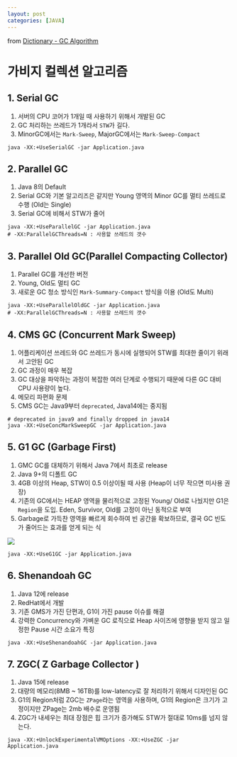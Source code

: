 ```yaml
---
layout: post
categories: [JAVA]
---
```


from [Dictionary - GC Algorithm](https://github.com/newkayak12/Dictionary/blob/master/java/06.GC_Algorithm.md)

# 가비지 컬렉션 알고리즘

## 1. Serial GC
1. 서버의 CPU 코어가 1개일 때 사용하기 위해서 개발된 GC
2. GC 처리하는 쓰레드가 1개라서 `STW`가 길다.
3. MinorGC에서는 `Mark-Sweep`, MajorGC에서는 `Mark-Sweep-Compact`

```shell 
java -XX:+UseSerialGC -jar Application.java
```

## 2. Parallel GC
1. Java 8의 Default
2. Serial GC와 기본 알고리즈은 같지만 Young 영역의 Minor GC를 멀티 쓰레드로 수행 (Old는 Single)
3. Serial GC에 비해서 STW가 줄어

```shell
java -XX:+UseParallelGC -jar Application.java 
# -XX:ParallelGCThreads=N : 사용할 쓰레드의 갯수
```

## 3. Parallel Old GC(Parallel Compacting Collector)
1. Parallel GC를 개선한 버전
2. Young, Old도 멀티 GC
3. 새로운 GC 청소 방식인 `Mark-Summary-Compact` 방식을 이용 (Old도 Multi)

```shell
java -XX:+UseParallelOldGC -jar Application.java
# -XX:ParallelGCThreads=N : 사용할 쓰레드의 갯수
```

## 4. CMS GC (Concurrent Mark Sweep)
1. 어플리케이션 쓰레드와 GC 쓰레드가 동시에 실행되어 STW를 최대한 줄이기 위래서 고안된 GC
2. GC 과정이 매우 복잡
3. GC 대상을 파악하는 과정이 복잡한 여러 단계로 수행되기 때문에 다른 GC 대비 CPU 사용량이 높다.
4. 메모리 파편화 문제
5. CMS GC는 Java9부터 `deprecated`, Java14에는 중지됨

```shell
# deprecated in java9 and finally dropped in java14
java -XX:+UseConcMarkSweepGC -jar Application.java
```

## 5. G1 GC (Garbage First)
1. GMC GC를 대체하기 위해서 Java 7에서 최초로 release
2. Java 9+의 디폴트 GC
3. 4GB 이상의 Heap, STW이 0.5 이상이될 때 사용 (Heap이 너무 작으면 미사용 권장)
4. 기존의 GC에서는 HEAP 영역을 물리적으로 고정된 Young/ Old로 나눴지만 G1은 `Region`을 도입. Eden, Survivor, Old를 고정이 아닌 동적으로 부여 
5. Garbage로 가득찬 영역을 빠르게 회수하여 빈 공간을 확보하므로, 결국 GC 빈도가 줄어드는 효과를 얻게 되는 식

![](/assets/imgg1Detail.png)

```shell
java -XX:+UseG1GC -jar Application.java
```

## 6. Shenandoah GC
1. Java 12에 release
2. RedHat에서 개발
3. 기존 GMS가 가진 단편과, G1이 가진 pause 이슈를 해결
4. 강력한 Concurrency와 가벼운 GC 로직으로 Heap 사이즈에 영향을 받지 않고 일정한 Pause 시간 소요가 특징

```shell
java -XX:+UseShenandoahGC -jar Application.java
```

## 7. ZGC( Z Garbage Collector )
1. Java 15에 release
2. 대량의 메모리(8MB ~ 16TB)를 low-latency로 잘 처리하기 위해서 디자인된 GC
3. G1의 Region처럼 ZGC는 `ZPage`라는 영역을 사용하며, G1의 Region은 크기가 고정이지만 ZPage는 2mb 배수로 운영됨
4. ZGC가 내세우는 최대 장점은 힙 크기가 증가해도 STW가 절대로 10ms를 넘지 않는다.

```shell
java -XX:+UnlockExperimentalVMOptions -XX:+UseZGC -jar Application.java
```